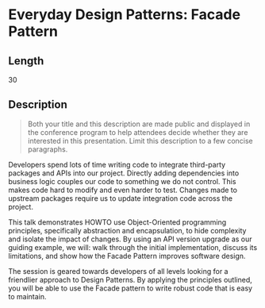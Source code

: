 # Everyday Design Patterns: Facade Pattern

## Length

30

## Description

> Both your title and this description are made public and displayed in the conference program to help attendees decide whether they are interested in this presentation. Limit this description to a few concise paragraphs.

Developers spend lots of time writing code to integrate third-party packages and APIs into our project. Directly adding dependencies into business logic couples our code to something we do not control. This makes code hard to modify and even harder to test. Changes made to upstream packages require us to update integration code across the project.

This talk demonstrates HOWTO use Object-Oriented programming principles, specifically abstraction and encapsulation, to hide complexity and isolate the impact of changes. By using an API version upgrade as our guiding example, we will: walk through the initial implementation, discuss its limitations, and show how the Facade Pattern improves software design.

The session is geared towards developers of all levels looking for a friendlier approach to Design Patterns. By applying the principles outlined, you will be able to use the Facade pattern to write robust code that is easy to maintain.
